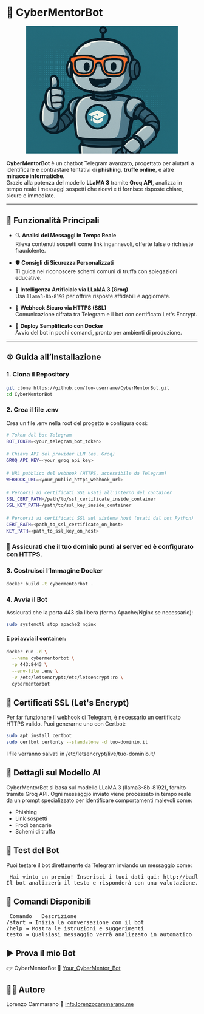# 🤖 CyberMentorBot

<p align="center">
  <img src="assets/CyberMentorBot.png" alt="CyberMentorBot banner" width="400"/>
</p>


**CyberMentorBot** è un chatbot Telegram avanzato, progettato per aiutarti a identificare e contrastare tentativi di **phishing**, **truffe online**, e altre **minacce informatiche**.  
Grazie alla potenza del modello **LLaMA 3** tramite **Groq API**, analizza in tempo reale i messaggi sospetti che ricevi e ti fornisce risposte chiare, sicure e immediate.

---

## 🚀 Funzionalità Principali

- 🔍 **Analisi dei Messaggi in Tempo Reale**  
  Rileva contenuti sospetti come link ingannevoli, offerte false o richieste fraudolente.

- 🛡️ **Consigli di Sicurezza Personalizzati**  
  Ti guida nel riconoscere schemi comuni di truffa con spiegazioni educative.

- 🧠 **Intelligenza Artificiale via LLaMA 3 (Groq)**  
  Usa `llama3-8b-8192` per offrire risposte affidabili e aggiornate.

- 🔐 **Webhook Sicuro via HTTPS (SSL)**  
  Comunicazione cifrata tra Telegram e il bot con certificato Let's Encrypt.

- 🐳 **Deploy Semplificato con Docker**  
  Avvio del bot in pochi comandi, pronto per ambienti di produzione.

---

## ⚙️ Guida all’Installazione

### 1. Clona il Repository

```bash
git clone https://github.com/tuo-username/CyberMentorBot.git
cd CyberMentorBot
```

### 2. Crea il file .env
Crea un file .env nella root del progetto e configura così:
```bash
# Token del bot Telegram
BOT_TOKEN=<your_telegram_bot_token>

# Chiave API del provider LLM (es. Groq)
GROQ_API_KEY=<your_groq_api_key>

# URL pubblico del webhook (HTTPS, accessibile da Telegram)
WEBHOOK_URL=<your_public_https_webhook_url>

# Percorsi ai certificati SSL usati all'interno del container
SSL_CERT_PATH=/path/to/ssl_certificate_inside_container
SSL_KEY_PATH=/path/to/ssl_key_inside_container

# Percorsi ai certificati SSL sul sistema host (usati dal bot Python)
CERT_PATH=<path_to_ssl_certificate_on_host>
KEY_PATH=<path_to_ssl_key_on_host>
```

### 🔐 Assicurati che il tuo dominio punti al server ed è configurato con HTTPS.

### 3. Costruisci l’Immagine Docker
```bash
docker build -t cybermentorbot .
```

### 4. Avvia il Bot
Assicurati che la porta 443 sia libera (ferma Apache/Nginx se necessario):

```bash
sudo systemctl stop apache2 nginx
```

#### E poi avvia il container:

```bash
docker run -d \
  --name cybermentorbot \
  -p 443:8443 \
  --env-file .env \
  -v /etc/letsencrypt:/etc/letsencrypt:ro \
  cybermentorbot
```

## 🔐 Certificati SSL (Let's Encrypt)
Per far funzionare il webhook di Telegram, è necessario un certificato HTTPS valido.
Puoi generarne uno con Certbot:

```bash
sudo apt install certbot
sudo certbot certonly --standalone -d tuo-dominio.it
```

I file verranno salvati in /etc/letsencrypt/live/tuo-dominio.it/

## 🧠 Dettagli sul Modello AI
CyberMentorBot si basa sul modello LLaMA 3 (llama3-8b-8192), fornito tramite Groq API.
Ogni messaggio inviato viene processato in tempo reale da un prompt specializzato per identificare comportamenti malevoli come:

<ul>
  <li>Phishing</li>
  <li>Link sospetti</li>
  <li>Frodi bancarie</li>
  <li>Schemi di truffa</li>
</ul>

## 🧪 Test del Bot
Puoi testare il bot direttamente da Telegram inviando un messaggio come:

<pre> Hai vinto un premio! Inserisci i tuoi dati qui: http://badlink.ru
Il bot analizzerà il testo e risponderà con una valutazione.</pre>

## 🧰 Comandi Disponibili

<pre> Comando	Descrizione
/start → Inizia la conversazione con il bot
/help → Mostra le istruzioni e suggerimenti
testo → Qualsiasi messaggio verrà analizzato in automatico </pre>

## ▶️ Prova il mio Bot
👉 CyberMentorBot 🔗 [Your_CyberMentor_Bot](https://t.me/Your_CyberMentor_Bot)

## 👨‍💻 Autore  
Lorenzo Cammarano 🔗 [info.lorenzocammarano.me](https://lorenzocammarano.me/)



